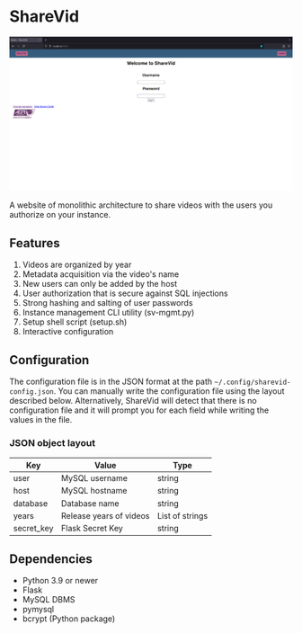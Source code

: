 # ShareVid

![ShareVid home page](/static/images/homepage.png)

A website of monolithic architecture to share videos with the
users you authorize on your instance.

## Features

1. Videos are organized by year
2. Metadata acquisition via the video's name
3. New users can only be added by the host
4. User authorization that is secure against SQL injections
5. Strong hashing and salting of user passwords
6. Instance management CLI utility (sv-mgmt.py)
7. Setup shell script (setup.sh)
8. Interactive configuration

## Configuration

The configuration file is in the JSON format at the path
`~/.config/sharevid-config.json`. You can manually write the
configuration file using the layout described below.
Alternatively, ShareVid will detect that there is no
configuration file and it will prompt you for each field
while writing the values in the file.

### JSON object layout

|     Key     |          Value          |      Type       |
|-------------|-------------------------|-----------------|
|     user    |     MySQL username      |     string      |
|     host    |     MySQL hostname      |     string      |
|   database  |     Database name       |     string      |
|    years    | Release years of videos | List of strings |
| secret\_key |    Flask Secret Key     |     string      |

## Dependencies

- Python 3.9 or newer
- Flask
- MySQL DBMS
- pymysql
- bcrypt (Python package)
